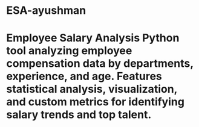 # ESA-ayushman
# Employee Salary Analysis  Python tool analyzing employee compensation data by departments, experience, and age. Features statistical analysis, visualization, and custom metrics for identifying salary trends and top talent.
